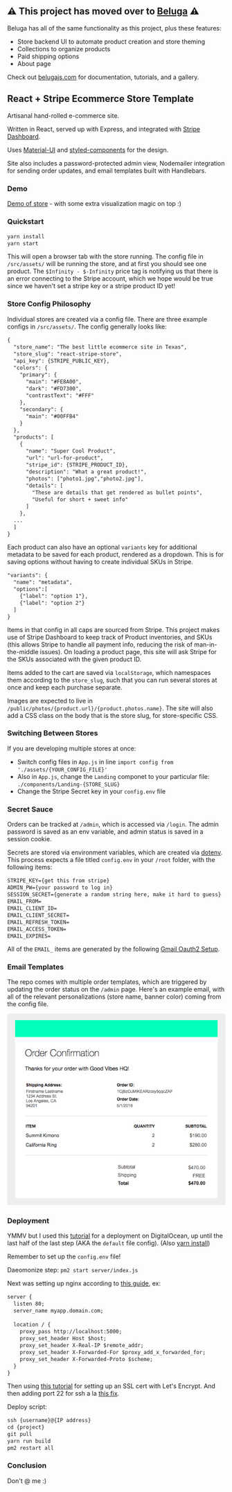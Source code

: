 ## ⚠️ This project has moved over to [Beluga](https://github.com/binx/beluga) ⚠️

Beluga has all of the same functionality as this project, plus these features:
- Store backend UI to automate product creation and store theming
- Collections to organize products
- Paid shipping options
- About page

Check out [belugajs.com](https://belugajs.com/) for documentation, tutorials, and a gallery.


## React + Stripe Ecommerce Store Template

Artisanal hand-rolled e-commerce site.

Written in React, served up with Express, and integrated with [Stripe Dashboard](https://stripe.com/us/payments). 

Uses [Material-UI](http://material-ui.com/) and [styled-components](https://www.styled-components.com/) for the design. 

Site also includes a password-protected admin view, Nodemailer integration for sending order updates, and email templates built with Handlebars.

### Demo
[Demo of store](https://www.gpxjewelry.com/) - with some extra visualization magic on top :)

### Quickstart
```
yarn install
yarn start
```
This will open a browser tab with the store running. The config file in `/src/assets/` will be running the store, and at first you should see one product. The `$Infinity - $-Infinity` price tag is notifying us that there is an error connecting to the Stripe account, which we hope would be true since we haven't set a stripe key or a stripe product ID yet!

### Store Config Philosophy

Individual stores are created via a config file. There are three example configs in `/src/assets/`. The config generally looks like:
```
{
  "store_name": "The best little ecommerce site in Texas",
  "store_slug": "react-stripe-store",
  "api_key": {STRIPE_PUBLIC_KEY},
  "colors": {
    "primary": {
      "main": "#FE8A00",
      "dark": "#FD7300",
      "contrastText": "#FFF"
    },
    "secondary": {
      "main": "#00FFB4"
    }
  },
  "products": [
    {
      "name": "Super Cool Product",
      "url": "url-for-product",
      "stripe_id": {STRIPE_PRODUCT_ID},
      "description": "What a great product!",
      "photos": ["photo1.jpg","photo2.jpg"],
      "details": [
        "These are details that get rendered as bullet points",
        "Useful for short + sweet info"
      ]
    },
  ...
  ]
}
```

Each product can also have an optional `variants` key for additional metadata to be saved for each product, rendered as a dropdown. This is for saving options without having to create individual SKUs in Stripe.
```
"variants": {
  "name": "metadata",
  "options":[
    {"label": "option 1"},
    {"label": "option 2"}
  ]
}
```

Items in that config in all caps are sourced from Stripe. This project makes use of Stripe Dashboard to keep track of Product inventories, and SKUs (this allows Stripe to handle all payment info, reducing the risk of man-in-the-middle issues). On loading a product page, this site will ask Stripe for the SKUs associated with the given product ID.

Items added to the cart are saved via `localStorage`, which namespaces them according to the `store_slug`, such that you can run several stores at once and keep each purchase separate.

Images are expected to live in `/public/photos/{product.url}/{product.photos.name}`. The site will also add a CSS class on the body that is the store slug, for store-specific CSS.

### Switching Between Stores
If you are developing multiple stores at once:
* Switch config files in `App.js` in line `import config from './assets/{YOUR_CONFIG_FILE}'`
* Also in `App.js`, change the `Landing` componet to your particular file: `./components/Landing-{STORE_SLUG}`
* Change the Stripe Secret key in your `config.env` file

### Secret Sauce

Orders can be tracked at `/admin`, which is accessed via `/login`. The admin password is saved as an env variable, and admin status is saved in a session cookie.

Secrets are stored via environment variables, which are created via [dotenv](https://www.npmjs.com/package/dotenv). This process expects a file titled `config.env` in your `/root` folder, with the following items:
```
STRIPE_KEY={get this from stripe}
ADMIN_PW={your password to log in}
SESSION_SECRET={generate a random string here, make it hard to guess}
EMAIL_FROM=
EMAIL_CLIENT_ID=
EMAIL_CLIENT_SECRET=
EMAIL_REFRESH_TOKEN=
EMAIL_ACCESS_TOKEN=
EMAIL_EXPIRES=
```

All of the `EMAIL_` items are generated by the following [Gmail Oauth2 Setup](https://stackoverflow.com/a/43202668).

### Email Templates

The repo comes with multiple order templates, which are triggered by updating the order status on the `/admin` page. Here's an example email, with all of the relevant personalizations (store name, banner color) coming from the config file.

!["Order Confirmation"](./email_example.png?raw=true "Order Confirmation")

### Deployment

YMMV but I used this [tutorial](https://hackernoon.com/start-to-finish-deploying-a-react-app-on-digitalocean-bcfae9e6d01b) for a deployment on DigitalOcean, up until the last half of the last step (AKA the `default` file config). (Also [yarn install](https://stackoverflow.com/questions/42606941/install-yarn-ubuntu-16-04-linux-mint-18-1))

Remember to set up the `config.env` file!

Daeomonize step: `pm2 start server/index.js`

Next was setting up nginx according to [this guide](https://www.digitalocean.com/community/questions/how-do-i-point-my-custom-domain-to-my-ip-port-41-111-20-36-8080), ex:
```
server {
  listen 80;
  server_name myapp.domain.com;

  location / {
    proxy_pass http://localhost:5000;
    proxy_set_header Host $host;
    proxy_set_header X-Real-IP $remote_addr;
    proxy_set_header X-Forwarded-For $proxy_add_x_forwarded_for;
    proxy_set_header X-Forwarded-Proto $scheme;
  }
}
```

Then using [this tutorial](https://www.digitalocean.com/community/tutorials/how-to-set-up-let-s-encrypt-with-nginx-server-blocks-on-ubuntu-16-04) for setting up an SSL cert with Let's Encrypt. And then adding port 22 for ssh a la [this fix](https://www.digitalocean.com/community/questions/i-tried-to-ssh-root-ipaddress-i-received-error-port-22-connection-refused).

Deploy script:
```
ssh {username}@{IP address}
cd {project}
git pull
yarn run build
pm2 restart all
```

### Conclusion

Don't @ me :)